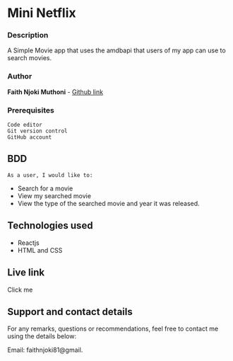 # Mini Netflix

### Description

A Simple Movie app that uses the amdbapi that users of my app can use to search movies.

### Author

**Faith Njoki Muthoni** - [Github link](https://github.com/faithnjoki/mini-Netflix)

### Prerequisites

```
Code editor
Git version control
GitHub account

```

## BDD

    As a user, I would like to:

- Search for a movie
- View my searched movie
- View the type of the searched movie and year it was released.

## Technologies used

- Reactjs
- HTML and CSS

## Live link

Click me

## Support and contact details

For any remarks, questions or recommendations, feel free to contact me using the details below:

Email: faithnjoki81@gmail.
